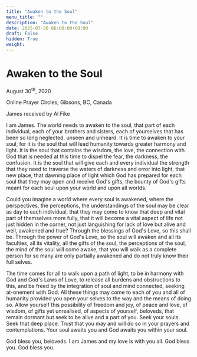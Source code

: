 ```yaml
---
title: "Awaken to the Soul"
menu_title: ""
description: "Awaken to the Soul"
date: 2025-07-30 06:00:00+00:00
draft: False
hidden: True
weight:
---
```

# Awaken to the Soul

August 30<sup>th</sup>, 2020

Online Prayer Circles, Gibsons, BC, Canada

James received by Al Fike

I am James. The world needs to awaken to the soul, that part of each individual, each of your brothers and sisters, each of yourselves that has been so long neglected, unseen and unheard. It is time to awaken to your soul, for it is the soul that will lead humanity towards greater harmony and light. It is the soul that contains the wisdom, the love, the connection with God that is needed at this time to dispel the fear, the darkness, the confusion. It is the soul that will give each and every individual the strength that they need to traverse the waters of darkness and error into light, that new place, that dawning place of light which God has prepared for each soul that they may open and receive God's gifts, the bounty of God's gifts meant for each soul upon your world and upon all worlds.

Could you imagine a world where every soul is awakened, where the perspectives, the perceptions, the understandings of the soul may be clear as day to each individual, that they may come to know that deep and vital part of themselves more fully, that it will become a vital aspect of life not just hidden in the corner, not just languishing for lack of love but alive and well, awakened and true? Through the blessings of God's Love, so this shall be. Through the power of God's Love, so the soul will awaken and all its faculties, all its vitality, all the gifts of the soul, the perceptions of the soul, the mind of the soul will come awake, that you will walk as a complete person for so many are only partially awakened and do not truly know their full selves.

The time comes for all to walk upon a path of light, to be in harmony with God and God's Laws of Love, to release all burdens and obstructions to this, and be freed by the integration of soul and mind connected, seeking at-onement with God. All these things may come to each of you and all of humanity provided you open your selves to the way and the means of doing so. Allow yourself this possibility of freedom and joy, of peace and love, of wisdom, of gifts yet unrealised, of aspects of yourself, beloveds, that remain dormant but seek to be alive and a part of you. Seek your souls. Seek that deep place. Trust that you may and will do so in your prayers and contemplations. Your soul awaits you and God awaits you within your soul.

God bless you, beloveds. I am James and my love is with you all. God bless you. God bless you.
